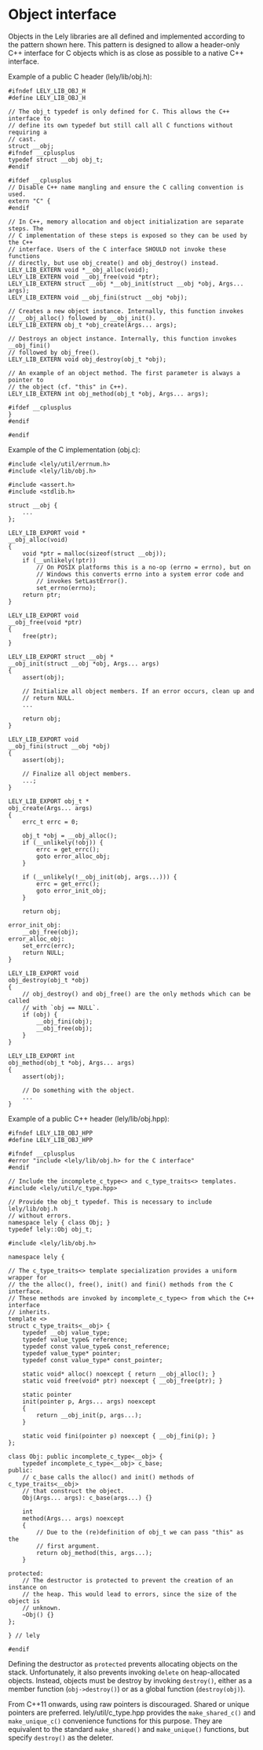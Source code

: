 Object interface
================

Objects in the Lely libraries are all defined and implemented according to the
pattern shown here. This pattern is designed to allow a header-only C++
interface for C objects which is as close as possible to a native C++ interface.

Example of a public C header (lely/lib/obj.h):
~~~{.c}
#ifndef LELY_LIB_OBJ_H
#define LELY_LIB_OBJ_H

// The obj_t typedef is only defined for C. This allows the C++ interface to
// define its own typedef but still call all C functions without requiring a
// cast.
struct __obj;
#ifndef __cplusplus
typedef struct __obj obj_t;
#endif

#ifdef __cplusplus
// Disable C++ name mangling and ensure the C calling convention is used.
extern "C" {
#endif

// In C++, memory allocation and object initialization are separate steps. The
// C implementation of these steps is exposed so they can be used by the C++
// interface. Users of the C interface SHOULD not invoke these functions
// directly, but use obj_create() and obj_destroy() instead.
LELY_LIB_EXTERN void *__obj_alloc(void);
LELY_LIB_EXTERN void __obj_free(void *ptr);
LELY_LIB_EXTERN struct __obj *__obj_init(struct __obj *obj, Args... args);
LELY_LIB_EXTERN void __obj_fini(struct __obj *obj);

// Creates a new object instance. Internally, this function invokes
// __obj_alloc() followed by __obj_init().
LELY_LIB_EXTERN obj_t *obj_create(Args... args);

// Destroys an object instance. Internally, this function invokes __obj_fini()
// followed by obj_free().
LELY_LIB_EXTERN void obj_destroy(obj_t *obj);

// An example of an object method. The first parameter is always a pointer to
// the object (cf. "this" in C++).
LELY_LIB_EXTERN int obj_method(obj_t *obj, Args... args);

#ifdef __cplusplus
}
#endif

#endif
~~~

Example of the C implementation (obj.c):
~~~{.c}
#include <lely/util/errnum.h>
#include <lely/lib/obj.h>

#include <assert.h>
#include <stdlib.h>

struct __obj {
	...
};

LELY_LIB_EXPORT void *
__obj_alloc(void)
{
	void *ptr = malloc(sizeof(struct __obj));
	if (__unlikely(!ptr))
		// On POSIX platforms this is a no-op (errno = errno), but on
		// Windows this converts errno into a system error code and
		// invokes SetLastError().
		set_errno(errno);
	return ptr;
}

LELY_LIB_EXPORT void
__obj_free(void *ptr)
{
	free(ptr);
}

LELY_LIB_EXPORT struct __obj *
__obj_init(struct __obj *obj, Args... args)
{
	assert(obj);

	// Initialize all object members. If an error occurs, clean up and
	// return NULL.
	...

	return obj;
}

LELY_LIB_EXPORT void
__obj_fini(struct __obj *obj)
{
	assert(obj);

	// Finalize all object members.
	...;
}

LELY_LIB_EXPORT obj_t *
obj_create(Args... args)
{
	errc_t errc = 0;

	obj_t *obj = __obj_alloc();
	if (__unlikely(!obj)) {
		errc = get_errc();
		goto error_alloc_obj;
	}

	if (__unlikely(!__obj_init(obj, args...))) {
		errc = get_errc();
		goto error_init_obj;
	}

	return obj;

error_init_obj:
	__obj_free(obj);
error_alloc_obj:
	set_errc(errc);
	return NULL;
}

LELY_LIB_EXPORT void
obj_destroy(obj_t *obj)
{
	// obj_destroy() and obj_free() are the only methods which can be called
	// with `obj == NULL`.
	if (obj) {
		__obj_fini(obj);
		__obj_free(obj);
	}
}

LELY_LIB_EXPORT int
obj_method(obj_t *obj, Args... args)
{
	assert(obj);

	// Do something with the object.
	...
}
~~~

Example of a public C++ header (lely/lib/obj.hpp):
~~~{.cpp}
#ifndef LELY_LIB_OBJ_HPP
#define LELY_LIB_OBJ_HPP

#ifndef __cplusplus
#error "include <lely/lib/obj.h> for the C interface"
#endif

// Include the incomplete_c_type<> and c_type_traits<> templates.
#include <lely/util/c_type.hpp>

// Provide the obj_t typedef. This is necessary to include lely/lib/obj.h
// without errors.
namespace lely { class Obj; }
typedef lely::Obj obj_t;

#include <lely/lib/obj.h>

namespace lely {

// The c_type_traits<> template specialization provides a uniform wrapper for
// the the alloc(), free(), init() and fini() methods from the C interface.
// These methods are invoked by incomplete_c_type<> from which the C++ interface
// inherits.
template <>
struct c_type_traits<__obj> {
	typedef __obj value_type;
	typedef value_type& reference;
	typedef const value_type& const_reference;
	typedef value_type* pointer;
	typedef const value_type* const_pointer;

	static void* alloc() noexcept { return __obj_alloc(); }
	static void free(void* ptr) noexcept { __obj_free(ptr); }

	static pointer
	init(pointer p, Args... args) noexcept
	{
		return __obj_init(p, args...);
	}

	static void fini(pointer p) noexcept { __obj_fini(p); }
};

class Obj: public incomplete_c_type<__obj> {
	typedef incomplete_c_type<__obj> c_base;
public:
	// c_base calls the alloc() and init() methods of c_type_traits<__obj>
	// that construct the object.
	Obj(Args... args): c_base(args...) {}

	int
	method(Args... args) noexcept
	{
		// Due to the (re)definition of obj_t we can pass "this" as the
		// first argument.
		return obj_method(this, args...);
	}

protected:
	// The destructor is protected to prevent the creation of an instance on
	// the heap. This would lead to errors, since the size of the object is
	// unknown.
	~Obj() {}
};

} // lely

#endif
~~~

Defining the destructor as `protected` prevents allocating objects on the stack.
Unfortunately, it also prevents invoking `delete` on heap-allocated objects.
Instead, objects must be destroy by invoking `destroy()`, either as a member
function (`obj->destroy()`) or as a global function (`destroy(obj)`).

From C++11 onwards, using raw pointers is discouraged. Shared or unique pointers
are preferred. lely/util/c_type.hpp provides the `make_shared_c()` and
`make_unique_c()` convenience functions for this purpose. They are equivalent to
the standard `make_shared()` and `make_unique()` functions, but specify
`destroy()` as the deleter.

